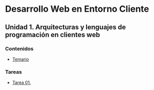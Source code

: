 # Desarrollo Web en Entorno Cliente
## Unidad 1. Arquitecturas y lenguajes de programación en clientes web

### Contenidos
* [Temario](https://github.com/nebulavision/DAW/tree/main/DWEC/DWEC01/Temario)

### Tareas
* [Tarea 01.](https://github.com/nebulavision/DAW/tree/main/DWEC/DWEC01/tarea/01)

